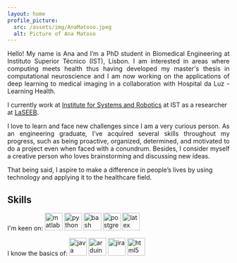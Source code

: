 ```yaml
---
layout: home
profile_picture:
  src: /assets/img/AnaMatoso.jpeg
  alt: Picture of Ana Matoso
---
```


<p align="justify">
Hello! My name is Ana and I’m a PhD student in Biomedical Engineering at Instituto Superior Técnico (IST), Lisbon. I am interested in areas where computing meets health thus having developed my master's thesis in computational neuroscience and I am now working on the applications of deep learning to medical imaging in a collaboration with Hospital da Luz - Learning Health.

I currently work at <a href="https://welcome.isr.tecnico.ulisboa.pt/"> Institute for Systems and Robotics</a> at IST as a researcher at <a href="https://www.laseeb.org/"> LaSEEB</a>. 
</p>

<p align="justify">I love to learn and face new challenges since I am a very curious person. As an engineering graduate, I’ve acquired several skills throughout my progress, such as being proactive, organized, determined, and motivated to do a project even when faced with a conundrum. Besides, I consider myself a creative person who loves brainstorming and discussing new ideas.</p>

<p>That being said, I aspire to make a difference in people’s lives by using technology and applying it to the healthcare field.</p>

<h2> Skills</h2>

<p>I'm keen on: 
<img alt="matlab" width="40" src="https://cdn.jsdelivr.net/gh/devicons/devicon/icons/matlab/matlab-original.svg" /> <img alt="python" width="40" src="https://cdn.jsdelivr.net/gh/devicons/devicon/icons/python/python-original-wordmark.svg" /> <img alt="bash" width="40" src="https://cdn.jsdelivr.net/gh/devicons/devicon/icons/bash/bash-original.svg" /> <img alt="postgresql" width="40" src="https://cdn.jsdelivr.net/gh/devicons/devicon/icons/postgresql/postgresql-original-wordmark.svg" /> <img alt="latex" width="40" src="https://cdn.jsdelivr.net/gh/devicons/devicon/icons/latex/latex-original.svg" />
</p>
<p>I know the basics of: 
<img alt="java" width="40" src="https://cdn.jsdelivr.net/gh/devicons/devicon/icons/java/java-original-wordmark.svg" /> <img alt="arduino" width="40" src="https://cdn.jsdelivr.net/gh/devicons/devicon/icons/arduino/arduino-original-wordmark.svg" /> <img alt="jira" width="40" src="https://cdn.jsdelivr.net/gh/devicons/devicon/icons/jira/jira-original-wordmark.svg" /> <img alt="html5" width="40" src="https://cdn.jsdelivr.net/gh/devicons/devicon/icons/html5/html5-original-wordmark.svg" />
</p>
